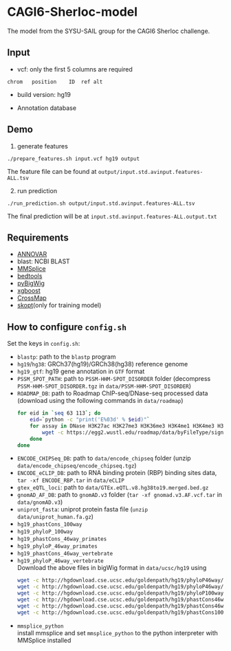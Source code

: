 # CAGI6-Sherloc-model

The model from the SYSU-SAIL group for the CAGI6 Sherloc challenge.


## Input
- vcf: only the first 5 columns are required
```
chrom   position    ID  ref alt
```

- build version: hg19

- Annotation database


## Demo 
1. generate features
```
./prepare_features.sh input.vcf hg19 output
```
The feature file can be found at `output/input.std.avinput.features-ALL.tsv`

2. run prediction
```
./run_prediction.sh output/input.std.avinput.features-ALL.tsv
```
The final prediction will be at `input.std.avinput.features-ALL.output.txt`

## Requirements
- [ANNOVAR](http://annovar.openbioinformatics.org/)
- blast: NCBI BLAST  
- [MMSplice](https://github.com/gagneurlab/MMSplice_MTSplice)  
- [bedtools](https://bedtools.readthedocs.io/en/latest/)  
- [pyBigWig](https://github.com/deeptools/pyBigWig)  
- [xgboost](https://xgboost.readthedocs.io/)  
- [CrossMap](http://crossmap.sourceforge.net/)
- [skopt](https://scikit-optimize.github.io/stable/install.html)(only for training model)  



## How to configure `config.sh`  
Set the keys in `config.sh`: 
- `blastp`: path to the `blastp` program
- `hg19`/`hg38`: GRCh37(hg19)/GRCh38(hg38) reference genome  
- `hg19_gtf`: hg19 gene annotation in `GTF` format
- `PSSM_SPOT_PATH`: path to `PSSM-HHM-SPOT_DISORDER` folder (decompress `PSSM-HHM-SPOT_DISORDER.tgz` in `data/PSSM-HHM-SPOT_DISORDER`)  
- `ROADMAP_DB`: path to Roadmap ChIP-seq/DNase-seq processed data (download using the following commands in `data/roadmap`)
    ```bash
    for eid in `seq 63 113`; do
        eid=`python -c "print('E%03d' % $eid)"`
        for assay in DNase H3K27ac H3K27me3 H3K36me3 H3K4me1 H3K4me3 H3K9me3; do
            wget -c https://egg2.wustl.edu/roadmap/data/byFileType/signal/consolidated/macs2signal/pval/${eid}-${assay}.pval.signal.bigwig
        done
    done
    ```
- `ENCODE_CHIPSeq_DB`: path to `data/encode_chipseq` folder (unzip `data/encode_chipseq/encode_chipseq.tgz`)
- `ENCODE_eCLIP_DB`: path to RNA binding protein (RBP) binding sites data, `tar -xf ENCODE_RBP.tar` in `data/eCLIP`
- `gtex_eQTL_loci`: path to `data/GTEx.eQTL.v8.hg38to19.merged.bed.gz`
- `gnomAD_AF_DB`: path to `gnomAD.v3` folder (`tar -xf gnomad.v3.AF.vcf.tar` in `data/gnomAD.v3`)
- `uniprot_fasta`: uniprot protein fasta file (`unzip data/uniprot_human.fa.gz`)
- `hg19_phastCons_100way`
- `hg19_phyloP_100way`
- `hg19_phastCons_46way_primates`
- `hg19_phyloP_46way_primates`
- `hg19_phastCons_46way_vertebrate`
- `hg19_phyloP_46way_vertebrate`  
    Download the above files in bigWig format in `data/ucsc/hg19` using
    ```bash
    wget -c http://hgdownload.cse.ucsc.edu/goldenpath/hg19/phyloP46way/vertebrate.phyloP46way.bw
    wget -c http://hgdownload.cse.ucsc.edu/goldenpath/hg19/phyloP46way/primates.phyloP46way.bw
    wget -c http://hgdownload.cse.ucsc.edu/goldenpath/hg19/phyloP100way/hg19.100way.phyloP100way.bw
    wget -c http://hgdownload.cse.ucsc.edu/goldenpath/hg19/phastCons46way/primates.phastCons46way.bw
    wget -c http://hgdownload.cse.ucsc.edu/goldenpath/hg19/phastCons46way/vertebrate.phastCons46way.bw
    wget -c http://hgdownload.cse.ucsc.edu/goldenpath/hg19/phastCons100way/hg19.100way.phastCons.bw  
    ```
- `mmsplice_python`  
    install mmsplice and set `mmsplice_python` to the python interpreter with MMSplice installed

